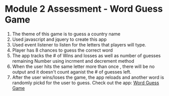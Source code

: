  # Module 2 Assessment - Word Guess Game 
 
1. The theme of this game is to guess a country name 
2. Used javascript and jquery to create this app
3. Used event listener  to listen for the letters that  players will type. 
4. Player has 8 chances to guess the correct word 
5. The app tracks the # of Wins and losses  as well as number of guesses remaining 
Number using incrment and decrement method 
6. When the user hits the same letter more than once , there will be no  output and  it doesn't count aganist the # of guesses left.
7. After the user wins/loses the game, the app   reloads and  another word is  randomly pickd for the user to guess. 
Check out the app:
[Word Guess Game](https://hallek7.github.io/hallek7-hallek7.github.io/Dev10-Program/Module-2_Assessment/index.html)
